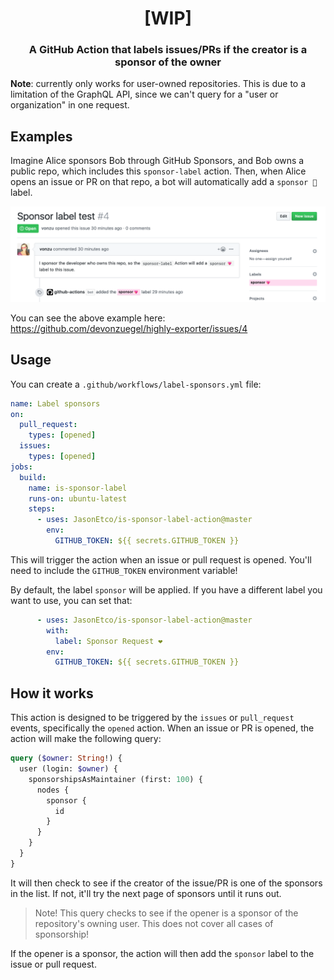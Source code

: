<h1 align="center">[WIP]</h1>
<h3 align="center">A GitHub Action that labels issues/PRs if the creator is a sponsor of the owner</h3>

**Note**: currently only works for user-owned repositories. This is due to a limitation of the GraphQL API, since we can't query for a "user or organization" in one request.

## Examples

Imagine Alice sponsors Bob through GitHub Sponsors, and Bob owns a public repo, which includes this `sponsor-label` action. Then, when Alice opens an issue or PR on that repo, a bot will automatically add a `sponsor 💖` label.

![](screenshot.png)

You can see the above example here: https://github.com/devonzuegel/highly-exporter/issues/4

## Usage

You can create a `.github/workflows/label-sponsors.yml` file:

```yaml
name: Label sponsors
on:
  pull_request:
    types: [opened]
  issues:
    types: [opened]
jobs:
  build:
    name: is-sponsor-label
    runs-on: ubuntu-latest
    steps:
      - uses: JasonEtco/is-sponsor-label-action@master
        env:
          GITHUB_TOKEN: ${{ secrets.GITHUB_TOKEN }}
```

This will trigger the action when an issue or pull request is opened. You'll need to include the `GITHUB_TOKEN` environment variable!

By default, the label `sponsor` will be applied. If you have a different label you want to use, you can set that:

```yaml
      - uses: JasonEtco/is-sponsor-label-action@master
        with:
          label: Sponsor Request ❤️
        env:
          GITHUB_TOKEN: ${{ secrets.GITHUB_TOKEN }}
```

## How it works

This action is designed to be triggered by the `issues` or `pull_request` events, specifically the `opened` action. When an issue or PR is opened, the action will make the following query:

```graphql
query ($owner: String!) { 
  user (login: $owner) {
    sponsorshipsAsMaintainer (first: 100) {
      nodes {
        sponsor {
          id
        }
      }
    }
  }
}
```

It will then check to see if the creator of the issue/PR is one of the sponsors in the list. If not, it'll try the next page of sponsors until it runs out.

> Note! This query checks to see if the opener is a sponsor of the repository's owning user. This does not cover all cases of sponsorship!

If the opener is a sponsor, the action will then add the `sponsor` label to the issue or pull request.
